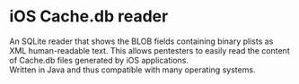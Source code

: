 iOS Cache.db reader
================

An SQLite reader that shows the BLOB fields containing binary plists as XML human-readable text. This allows pentesters to easily read the content of Cache.db files generated by iOS applications.    
Written in Java and thus compatible with many operating systems.
